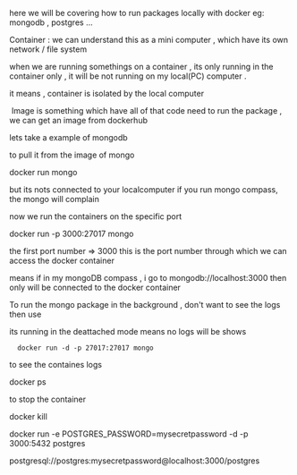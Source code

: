 here we will be covering how to run packages locally with docker eg: mongodb , postgres ...

Container : we can understand this as a mini computer , which have its own network / file system

 when we are running somethings on a container , its only running in the container only , it will be not running on my local(PC) computer .

  it means , container is isolated by the local computer 



  <Image> 
  Image is something which have all of that code need to run the package ,
  we can get an image from dockerhub

 <Running Locally> 

  lets take a example of mongodb 

  to pull it from the image of mongo 

   docker run mongo 

  but its nots connected to your localcomputer 
  if you run mongo compass, the mongo will complain 

  now we run the containers on the specific port 

  docker run -p 3000:27017 mongo

  the first port number => 3000
  this is the port number through which we can access the docker container 

means if in my mongoDB compass , i go to mongodb://localhost:3000 then only will be connected to the docker container


To run the mongo package in the background ,
don't want to see the logs 
then use 

its running in the deattached mode 
means no logs will be shows 

      docker run -d -p 27017:27017 mongo

to see the containes logs 

docker ps

<Killing>

to stop the container 

docker kill <Container id>



<Postgres>

docker run -e POSTGRES_PASSWORD=mysecretpassword -d -p 3000:5432 postgres

<Connectiong string it would make>

postgresql://postgres:mysecretpassword@localhost:3000/postgres
